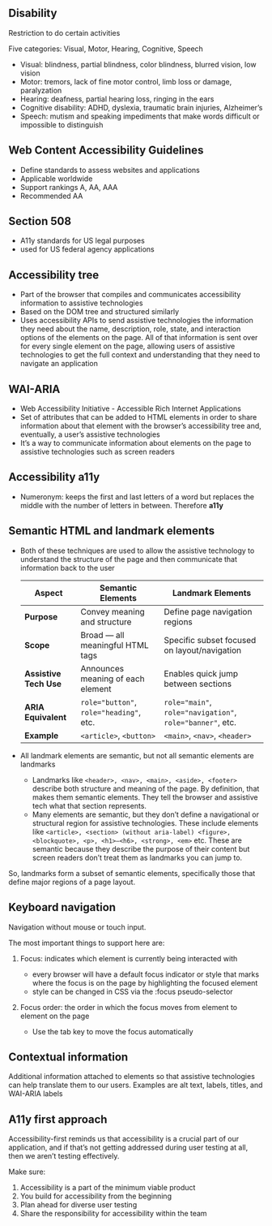 ## Disability
Restriction to do certain activities

Five categories: Visual, Motor, Hearing, Cognitive, Speech

- Visual: blindness, partial blindness, color blindness, blurred vision, low vision
- Motor: tremors, lack of fine motor control, limb loss or damage, paralyzation
- Hearing: deafness, partial hearing loss, ringing in the ears
- Cognitive disability: ADHD, dyslexia, traumatic brain injuries, Alzheimer’s
- Speech: mutism and speaking impediments that make words difficult or impossible to distinguish

## Web Content Accessibility Guidelines
- Define standards to assess websites and applications
- Applicable worldwide
- Support rankings A, AA, AAA
- Recommended AA

## Section 508 
- A11y standards for US legal purposes
- used for US federal agency applications

## Accessibility tree
- Part of the browser that compiles and communicates accessibility information to assistive technologies
- Based on the DOM tree and structured similarly
- Uses accessibility APIs to send assistive technologies the information they need about the name, description, role, state, and interaction options of the elements on the page. All of that information is sent over for every single element on the page, allowing users of assistive technologies to get the full context and understanding that they need to navigate an application

## WAI-ARIA
- Web Accessibility Initiative - Accessible Rich Internet Applications
- Set of attributes that can be added to HTML elements in order to share information about that element with the browser’s accessibility tree and, eventually, a user’s assistive technologies
- It’s a way to communicate information about elements on the page to assistive technologies such as screen readers 

## Accessibility a11y
- Numeronym: keeps the first and last letters of a word but replaces the middle with the number of letters in between. Therefore **a11y**

## Semantic HTML and landmark elements
- Both of these techniques are used to allow the assistive technology to understand the structure of the page and then communicate that information back to the user

    | Aspect                 | Semantic Elements                       | Landmark Elements                                         |
    | ---------------------- | --------------------------------------- | --------------------------------------------------------- |
    | **Purpose**            | Convey meaning and structure            | Define page navigation regions                            |
    | **Scope**              | Broad — all meaningful HTML tags        | Specific subset focused on layout/navigation              |
    | **Assistive Tech Use** | Announces meaning of each element       | Enables quick jump between sections                       |
    | **ARIA Equivalent**    | `role="button"`, `role="heading"`, etc. | `role="main"`, `role="navigation"`, `role="banner"`, etc. |
    | **Example**            | `<article>`, `<button>`                 | `<main>`, `<nav>`, `<header>`                             |

- All landmark elements are semantic, but not all semantic elements are landmarks
    - Landmarks like ```<header>, <nav>, <main>, <aside>, <footer>``` describe both structure and meaning of the page. By definition, that makes them semantic elements. They tell the browser and assistive tech what that section represents.
    - Many elements are semantic, but they don’t define a navigational or structural region for assistive technologies. These include elements like   ```<article>, <section> (without aria-label) <figure>, <blockquote>, <p>, <h1>–<h6>, <strong>, <em>``` etc. These are semantic because they describe the purpose of their content but screen readers don’t treat them as landmarks you can jump to. 

So, landmarks form a subset of semantic elements, specifically those that define major regions of a page layout.


## Keyboard navigation 
Navigation without mouse or touch input.

The most important things to support here are:
1. Focus:  indicates which element is currently being interacted with
    - every browser will have a default focus indicator or style that marks where the focus is on the page by highlighting the focused element
    - style can be changed in CSS via the :focus pseudo-selector

2. Focus order: the order in which the focus moves from element to element on the page
    - Use the tab key to move the focus automatically 

## Contextual information
Additional information attached to elements so that assistive technologies can help translate them to our users. Examples are alt text, labels, titles, and WAI-ARIA labels

## A11y first approach
Accessibility-first reminds us that accessibility is a crucial part of our application, and if that’s not getting addressed during user testing at all, then we aren’t testing effectively.

Make sure:
1. Accessibility is a part of the minimum viable product
2. You build for accessibility from the beginning
3. Plan ahead for diverse user testing
4. Share the responsibility for accessibility within the team




